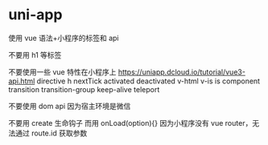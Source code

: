 # uni-app

使用 vue 语法+小程序的标签和 api

不要用 h1 等标签

不要使用一些 vue 特性在小程序上
https://uniapp.dcloud.io/tutorial/vue3-api.html
directive h nextTick activated deactivated v-html v-is is component transition transition-group keep-alive teleport

不要使用 dom api 因为宿主环境是微信

不要用 create 生命钩子 而用 onLoad(option){}
因为小程序没有 vue router，无法通过 route.id 获取参数

